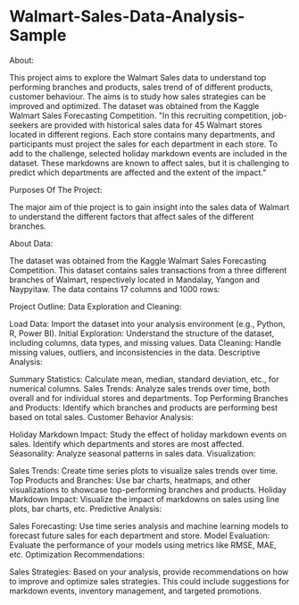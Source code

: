 # Walmart-Sales-Data-Analysis-Sample

About:

This project aims to explore the Walmart Sales data to understand top performing branches and products, sales trend of of different products, customer behaviour. The aims is to study how sales strategies can be improved and optimized. The dataset was obtained from the Kaggle Walmart Sales Forecasting Competition.
"In this recruiting competition, job-seekers are provided with historical sales data for 45 Walmart stores located in different regions. Each store contains many departments, and participants must project the sales for each department in each store. To add to the challenge, selected holiday markdown events are included in the dataset. These markdowns are known to affect sales, but it is challenging to predict which departments are affected and the extent of the impact." 

Purposes Of The Project:

The major aim of thie project is to gain insight into the sales data of Walmart to understand the different factors that affect sales of the different branches.

About Data:

The dataset was obtained from the Kaggle Walmart Sales Forecasting Competition. This dataset contains sales transactions from a three different branches of Walmart, respectively located in Mandalay, Yangon and Naypyitaw. The data contains 17 columns and 1000 rows:

Project Outline:
Data Exploration and Cleaning:

Load Data: Import the dataset into your analysis environment (e.g., Python, R, Power BI).
Initial Exploration: Understand the structure of the dataset, including columns, data types, and missing values.
Data Cleaning: Handle missing values, outliers, and inconsistencies in the data.
Descriptive Analysis:

Summary Statistics: Calculate mean, median, standard deviation, etc., for numerical columns.
Sales Trends: Analyze sales trends over time, both overall and for individual stores and departments.
Top Performing Branches and Products: Identify which branches and products are performing best based on total sales.
Customer Behavior Analysis:

Holiday Markdown Impact: Study the effect of holiday markdown events on sales. Identify which departments and stores are most affected.
Seasonality: Analyze seasonal patterns in sales data.
Visualization:

Sales Trends: Create time series plots to visualize sales trends over time.
Top Products and Branches: Use bar charts, heatmaps, and other visualizations to showcase top-performing branches and products.
Holiday Markdown Impact: Visualize the impact of markdowns on sales using line plots, bar charts, etc.
Predictive Analysis:

Sales Forecasting: Use time series analysis and machine learning models to forecast future sales for each department and store.
Model Evaluation: Evaluate the performance of your models using metrics like RMSE, MAE, etc.
Optimization Recommendations:

Sales Strategies: Based on your analysis, provide recommendations on how to improve and optimize sales strategies. This could include suggestions for markdown events, inventory management, and targeted promotions.
